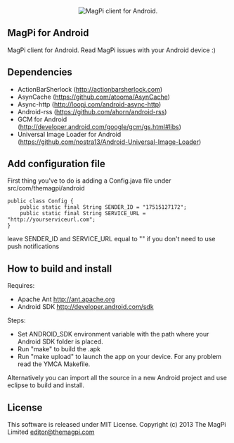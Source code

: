 <p align="center">
  <img src="https://raw.github.com/astagi/magpi-android/master/pub/TheMagPi.png" alt="MagPi client for Android."/>
</p>

MagPi for Android
-----------
MagPi client for Android. Read MagPi issues with your Android device :)

Dependencies
------------
- ActionBarSherlock (http://actionbarsherlock.com)
- AsynCache (https://github.com/atooma/AsynCache)
- Async-http (http://loopj.com/android-async-http)
- Android-rss (https://github.com/ahorn/android-rss)
- GCM for Android (http://developer.android.com/google/gcm/gs.html#libs)
- Universal Image Loader for Android (https://github.com/nostra13/Android-Universal-Image-Loader)

Add configuration file
----------------------
First thing you've to do is adding a Config.java file under src/com/themagpi/android

	public class Config {
		public static final String SENDER_ID = "17515127172";
		public static final String SERVICE_URL = "http://yourserviceurl.com";
	}

leave SENDER_ID and SERVICE_URL equal to "" if you don't need to use push notifications

How to build and install
------------------------
Requires:

- Apache Ant http://ant.apache.org
- Android SDK http://developer.android.com/sdk

Steps:

- Set ANDROID_SDK environment variable with the path where your Android SDK folder is placed.
- Run "make" to build the .apk
- Run "make upload" to launch the app on your device. For any problem read the YMCA Makefile.

Alternatively you can import all the source in a new Android project and use eclipse to build and install.

License
-------
This software is released under MIT License. Copyright (c) 2013 The MagPi Limited <editor@themagpi.com>